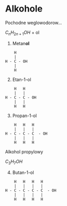 # Alkohole

Pochodne weglowodorow...

$C_n H_{2n+1} OH$
                + ol

1. Metan**ol**

```
    H
    |
H - C - OH
    |
    H
```

2. Etan-1-ol


```
    H   H
    |   |
H - C - C - OH
    |   |
    H   H
```

3. Propan-1-ol

```
    H   H   H 
    |   |   | 
H - C - C - C  - OH
    |   |   | 
    H   H   H 
```

Alkohol propylowy

$C_3 H_7 OH$

4. Butan-1-ol

```
    H   H   H   H 
    |   |   |   | 
H - C - C - C - C  - OH
    |   |   |   | 
    H   H   H   H 
```


